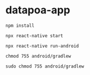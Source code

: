 # datapoa-app


`
npm install
`

`
npx react-native start
`

`
npx react-native run-android
`

`
  chmod 755 android/gradlew
`

`
sudo chmod 755 android/gradlew
`
